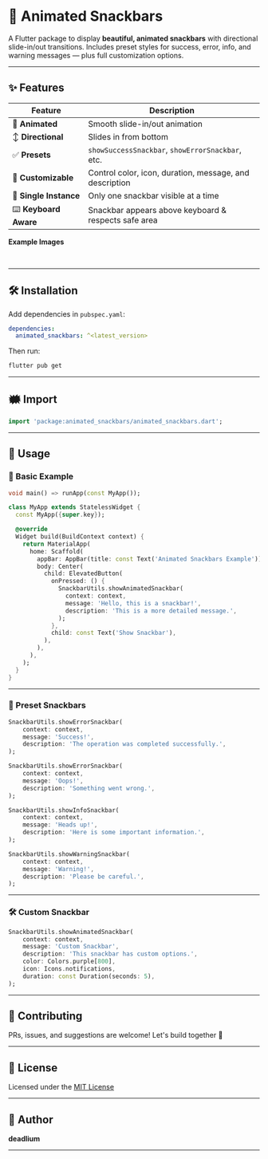 # 🧳 Animated Snackbars

A Flutter package to display **beautiful, animated snackbars** with directional slide-in/out
transitions. Includes preset styles for success, error, info, and warning messages — plus full
customization options.

---

## ✨ Features

| Feature                | Description                                             |
|------------------------|---------------------------------------------------------|
| 🔄 **Animated**        | Smooth slide-in/out animation                           |
| ↕️ **Directional**     | Slides in from bottom                                   |
| ✅ **Presets**          | `showSuccessSnackbar`, `showErrorSnackbar`, etc.        |
| 🎨 **Customizable**    | Control color, icon, duration, message, and description |
| 🚫 **Single Instance** | Only one snackbar visible at a time                     |
| ⌨️ **Keyboard Aware**  | Snackbar appears above keyboard & respects safe area    |


**Example Images**

<img scr="https://github.com/deadlium/animated_snackbars/blob/master/example_img/success.png">
<img scr="https://github.com/deadlium/animated_snackbars/blob/master/example_img/error.png">
<img scr="https://github.com/deadlium/animated_snackbars/blob/master/example_img/information.png">
<img scr="https://github.com/deadlium/animated_snackbars/blob/master/example_img/warning.png">
<img scr="https://github.com/deadlium/animated_snackbars/blob/master/example_img/custom_snackbar.png">
<img scr="https://github.com/deadlium/animated_snackbars/blob/master/example_img/long_duration.png">

---

## 🛠️ Installation

Add dependencies in `pubspec.yaml`:

```yaml
dependencies:
  animated_snackbars: ^<latest_version>
```

Then run:

```bash
flutter pub get
```

---

## 🗰 Import

```dart
import 'package:animated_snackbars/animated_snackbars.dart';
```

---

## 🚀 Usage

### 🧪 Basic Example

```dart
void main() => runApp(const MyApp());

class MyApp extends StatelessWidget {
  const MyApp({super.key});

  @override
  Widget build(BuildContext context) {
    return MaterialApp(
      home: Scaffold(
        appBar: AppBar(title: const Text('Animated Snackbars Example')),
        body: Center(
          child: ElevatedButton(
            onPressed: () {
              SnackbarUtils.showAnimatedSnackbar(
                context: context,
                message: 'Hello, this is a snackbar!',
                description: 'This is a more detailed message.',
              );
            },
            child: const Text('Show Snackbar'),
          ),
        ),
      ),
    );
  }
}
```

---

### 📆 Preset Snackbars

```dart
SnackbarUtils.showErrorSnackbar(
    context: context,
    message: 'Success!',
    description: 'The operation was completed successfully.',
);

SnackbarUtils.showErrorSnackbar(
    context: context,
    message: 'Oops!',
    description: 'Something went wrong.',
);

SnackbarUtils.showInfoSnackbar(
    context: context,
    message: 'Heads up!',
    description: 'Here is some important information.',
);

SnackbarUtils.showWarningSnackbar(
    context: context,
    message: 'Warning!',
    description: 'Please be careful.',
);
```

---

### 🛠️ Custom Snackbar

```dart
SnackbarUtils.showAnimatedSnackbar(
    context: context,
    message: 'Custom Snackbar',
    description: 'This snackbar has custom options.',
    color: Colors.purple[800],
    icon: Icons.notifications,
    duration: const Duration(seconds: 5),
);
```

---

## 🤝 Contributing

PRs, issues, and suggestions are welcome! Let's build together 🚀

---

## 📜 License

Licensed under the [MIT License](https://opensource.org/license/mit/)

---

## 👤 Author

**deadlium**

---